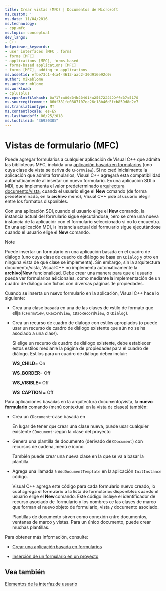 ```yaml
---
title: Crear vistas (MFC) | Documentos de Microsoft
ms.custom: ''
ms.date: 11/04/2016
ms.technology:
- cpp-mfc
ms.topic: conceptual
dev_langs:
- C++
helpviewer_keywords:
- user interfaces [MFC], forms
- forms [MFC]
- applications [MFC], forms-based
- forms-based applications [MFC]
- forms [MFC], adding to applications
ms.assetid: efbe73c1-4ca4-4613-aac2-30d916e92c0e
author: mikeblome
ms.author: mblome
ms.workload:
- cplusplus
ms.openlocfilehash: 8a717ca80d84b884014a2567228829ffd87c5178
ms.sourcegitcommit: 060f381fe0807107ec26c18b46d3fcb859d8d2e7
ms.translationtype: MT
ms.contentlocale: es-ES
ms.lasthandoff: 06/25/2018
ms.locfileid: "36930305"
---
```

# <a name="form-views-mfc"></a>Vistas de formulario (MFC)
Puede agregar formularios a cualquier aplicación de Visual C++ que admita las bibliotecas MFC, incluida una [aplicación basada en formularios](../mfc/reference/creating-a-forms-based-mfc-application.md) (uno cuya clase de vista se deriva de `CFormView`). Si no creó inicialmente la aplicación que admita formularios, Visual C++ agregará esta compatibilidad automáticamente al insertar un nuevo formulario. En una aplicación SDI o MDI, que implementa el valor predeterminado [arquitectura documento/vista](../mfc/document-view-architecture.md), cuando el usuario elige el **New** comando (de forma predeterminada, en la **archivo** menú), Visual C++ pide al usuario elegir entre los formatos disponibles.  
  
 Con una aplicación SDI, cuando el usuario elige el **New** comando, la instancia actual del formulario sigue ejecutándose, pero se crea una nueva instancia de la aplicación con el formulario seleccionado si no lo encuentra. En una aplicación MDI, la instancia actual del formulario sigue ejecutándose cuando el usuario elige el **New** comando.  
  
> [!NOTE]
>  Puede insertar un formulario en una aplicación basada en el cuadro de diálogo (uno cuya clase de cuadro de diálogo se basa en `CDialog` y otro en ninguna vista de qué clase se implementa). Sin embargo, sin la arquitectura documento/vista, Visual C++ no implementa automáticamente la **archivo**&#124;**New** funcionalidad. Debe crear una manera para que el usuario pueda ver formularios adicionales, como mediante la implementación de un cuadro de diálogo con fichas con diversas páginas de propiedades.  
  
 Cuando se inserta un nuevo formulario en la aplicación, Visual C++ hace lo siguiente:  
  
-   Crea una clase basada en una de las clases de estilo de formato que elija (`CFormView`, `CRecordView`, `CDaoRecordView`, o `CDialog`).  
  
-   Crea un recurso de cuadro de diálogo con estilos apropiados (o puede usar un recurso de cuadro de diálogo existente que aún no se ha asociado a una clase).  
  
     Si elige un recurso de cuadro de diálogo existente, debe establecer estos estilos mediante la página de propiedades para el cuadro de diálogo. Estilos para un cuadro de diálogo deben incluir:  
  
     **WS_CHILD**= On  
  
     **WS_BORDER**= Off  
  
     **WS_VISIBLE**= Off  
  
     **WS_CAPTION =** Off  
  
 Para aplicaciones basadas en la arquitectura documento/vista, la **nuevo formulario** comando (menú contextual en la vista de clases) también:  
  
-   Crea un `CDocument`-clase basada en  
  
     En lugar de tener que crear una clase nueva, puede usar cualquier existente `CDocument`-según la clase del proyecto.  
  
-   Genera una plantilla de documento (derivado de `CDocument`) con recursos de cadena, menú e icono.  
  
     También puede crear una nueva clase en la que se va a basar la plantilla.  
  
-   Agrega una llamada a `AddDocumentTemplate` en la aplicación `InitInstance` código.  
  
     Visual C++ agrega este código para cada formulario nuevo creado, lo cual agrega el formulario a la lista de formularios disponibles cuando el usuario elige el **New** comando. Este código incluye el identificador de recurso asociado del formulario y los nombres de las clases de marco que forman el nuevo objeto de formulario, vista y documento asociado.  
  
     Plantillas de documento sirven como conexión entre documentos, ventanas de marco y vistas. Para un único documento, puede crear muchas plantillas.  
  
 Para obtener más información, consulte:  
  
-   [Crear una aplicación basada en formularios](../mfc/reference/creating-a-forms-based-mfc-application.md)  
  
-   [Inserción de un formulario en un proyecto](../mfc/inserting-a-form-into-a-project.md)  
  
## <a name="see-also"></a>Vea también  
 [Elementos de la interfaz de usuario](../mfc/user-interface-elements-mfc.md)
